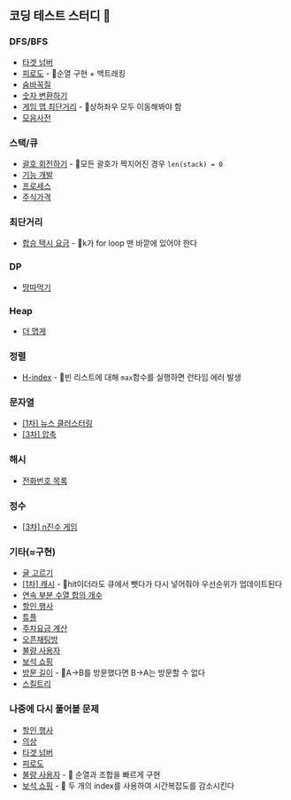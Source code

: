 ## 코딩 테스트 스터디 🦅

### DFS/BFS
* [타겟 넘버](https://school.programmers.co.kr/learn/courses/30/lessons/43165)
* [피로도](https://school.programmers.co.kr/learn/courses/30/lessons/87946#) - 🚨순열 구현 + 백트래킹
* [숨바꼭질](https://www.acmicpc.net/problem/1697)
* [숫자 변환하기](https://school.programmers.co.kr/learn/courses/30/lessons/154538)
* [게임 맵 최단거리](https://school.programmers.co.kr/learn/courses/30/lessons/1844) - 🚨상하좌우 모두 이동해봐야 함
* [모음사전](https://school.programmers.co.kr/learn/courses/30/lessons/84512)

### 스택/큐
* [괄호 회전하기](https://school.programmers.co.kr/learn/courses/30/lessons/76502) - 🚨모든 괄호가 짝지어진 경우 `len(stack) = 0`
* [기능 개발](https://school.programmers.co.kr/learn/courses/30/lessons/42586)
* [프로세스](https://school.programmers.co.kr/learn/courses/30/lessons/42587)
* [주식가격](https://school.programmers.co.kr/learn/courses/30/lessons/42584)

### 최단거리
* [합승 택시 요금](https://school.programmers.co.kr/learn/courses/30/lessons/72413#) - 🚨k가 for loop 맨 바깥에 있어야 한다

### DP
* [땅따먹기](https://school.programmers.co.kr/learn/courses/30/lessons/12913)

### Heap
* [더 맵게](https://school.programmers.co.kr/learn/courses/30/lessons/42626)

### 정렬
* [H-index](https://school.programmers.co.kr/learn/courses/30/lessons/42747#) - 🚨빈 리스트에 대해 `max`함수를 실행하면 런타임 에러 발생

### 문자열
* [\[1차\] 뉴스 클러스터링](https://school.programmers.co.kr/learn/courses/30/lessons/17677)
* [\[3차\] 압축](https://school.programmers.co.kr/learn/courses/30/lessons/17684)

### 해시
* [전화번호 목록](https://school.programmers.co.kr/learn/courses/30/lessons/42577)

### 정수
* [\[3차\] n진수 게임](https://school.programmers.co.kr/learn/courses/30/lessons/17687)

### 기타(≈구현)
* [귤 고르기](https://school.programmers.co.kr/learn/courses/30/lessons/138476)
* [\[1차\] 캐시](https://school.programmers.co.kr/learn/courses/30/lessons/17680) - 🚨hit이더라도 큐에서 뺏다가 다시 넣어줘야 우선순위가 업데이트된다
* [연속 부분 수열 합의 개수](https://school.programmers.co.kr/learn/courses/30/lessons/131701)
* [할인 행사](https://school.programmers.co.kr/learn/courses/30/lessons/131127#)
* [튜플](https://school.programmers.co.kr/learn/courses/30/lessons/64065)
* [주차요금 계산](https://school.programmers.co.kr/learn/courses/30/lessons/92341)
* [오픈채팅방](https://school.programmers.co.kr/learn/courses/30/lessons/42888)
* [불량 사용자](https://school.programmers.co.kr/learn/courses/30/lessons/64064)
* [보석 쇼핑](https://school.programmers.co.kr/learn/courses/30/lessons/67258)
* [방문 길이](https://school.programmers.co.kr/learn/courses/30/lessons/49994#) - 🚨A->B를 방문했다면 B->A는 방문할 수 없다
* [스킬트리](https://school.programmers.co.kr/learn/courses/30/lessons/49993)

### 나중에 다시 풀어볼 문제
* [할인 행사](https://school.programmers.co.kr/learn/courses/30/lessons/131127#)
* [의상](https://school.programmers.co.kr/learn/courses/30/lessons/42578)
* [타겟 넘버](https://school.programmers.co.kr/learn/courses/30/lessons/43165)
* [피로도](https://school.programmers.co.kr/learn/courses/30/lessons/87946#)
* [불량 사용자](https://school.programmers.co.kr/learn/courses/30/lessons/64064) - 🚨 순열과 조합을 빠르게 구현
* [보석 쇼핑](https://school.programmers.co.kr/learn/courses/30/lessons/67258) - 🚨 두 개의 index를 사용하여 시간복잡도를 감소시킨다
